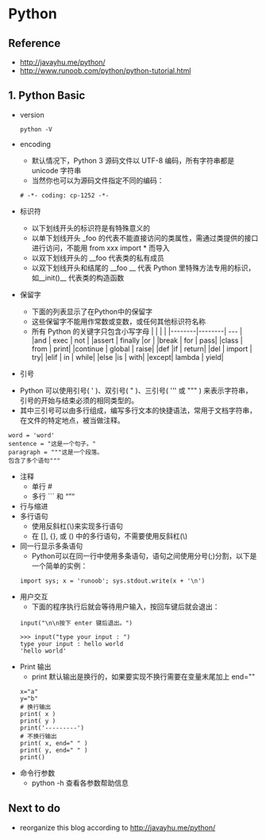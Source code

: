 # Python
## Reference
+ http://javayhu.me/python/
+ http://www.runoob.com/python/python-tutorial.html

## 1. Python Basic
+ version
    ```
    python -V
    ```
+ encoding
	+ 默认情况下，Python 3 源码文件以 UTF-8 编码，所有字符串都是 unicode 字符串
	+ 当然你也可以为源码文件指定不同的编码：
    ```
    # -*- coding: cp-1252 -*-
    ```
+ 标识符
	+ 以下划线开头的标识符是有特殊意义的
	+ 以单下划线开头 \_foo 的代表不能直接访问的类属性，需通过类提供的接口进行访问，不能用 from xxx import * 而导入
	+ 以双下划线开头的 \_\_foo 代表类的私有成员
	+ 以双下划线开头和结尾的 \_\_foo \_\_  代表 Python 里特殊方法专用的标识，如\_\_init()\_\_ 代表类的构造函数
+ 保留字
	+ 下面的列表显示了在Python中的保留字
	+ 这些保留字不能用作常数或变数，或任何其他标识符名称
	+ 所有 Python 的关键字只包含小写字母
| 		 | 		  |		|
|--------|--------| --- |
|and	| exec	| not |
|assert	| finally	|or |
|break |	for	| pass|
|class	| from	| print|
|continue	| global	| raise|
|def	|if	| return|
|del |	import	| try|
|elif	| in |	while|
|else	|is |	with|
|except|	lambda |	yield|

+ 引号
- Python 可以使用引号( ' )、双引号( " )、三引号( ''' 或 """ ) 来表示字符串，引号的开始与结束必须的相同类型的。
- 其中三引号可以由多行组成，编写多行文本的快捷语法，常用于文档字符串，在文件的特定地点，被当做注释。

```{.python .input}
word = 'word'
sentence = "这是一个句子。"
paragraph = """这是一个段落。
包含了多个语句"""
```

+ 注释
	+ 单行 #
	+ 多行 ``` 和 “”“
+ 行与缩进
+ 多行语句
	+ 使用反斜杠(\\)来实现多行语句
	+ 在 [], {}, 或 () 中的多行语句，不需要使用反斜杠(\\)
+ 同一行显示多条语句
	+ Python可以在同一行中使用多条语句，语句之间使用分号(;)分割，以下是一个简单的实例：
	```
    import sys; x = 'runoob'; sys.stdout.write(x + '\n')
    ```
+ 用户交互
	+ 下面的程序执行后就会等待用户输入，按回车键后就会退出：
	```
    input("\n\n按下 enter 键后退出。")
    ```
    ```
    >>> input("type your input : ")
    type your input : hello world
    'hello world'
    ```
+ Print 输出
	+ print 默认输出是换行的，如果要实现不换行需要在变量末尾加上 end=""
	```
    x="a"
    y="b"
    # 换行输出
    print( x )
    print( y )
    print('---------')
    # 不换行输出
    print( x, end=" " )
    print( y, end=" " )
    print()
    ```
+ 命令行参数
	+ python -h 查看各参数帮助信息

## Next to do
+ reorganize this blog according to http://javayhu.me/python/

